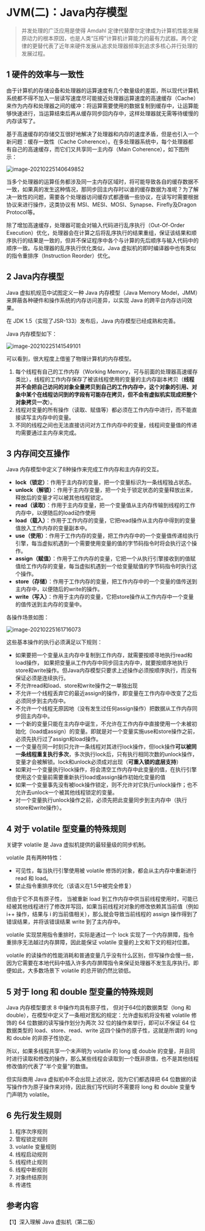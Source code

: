 # JVM(二)：Java内存模型

> 并发处理的广泛应用是使得 Amdahl 定律代替摩尔定律成为计算机性能发展原动力的根本原因，也是人类“压榨”计算机计算能力的最有力武器。两个定律的更替代表了近年来硬件发展从追求处理器频率到追求多核心并行处理的发展过程。

## 1 硬件的效率与一致性

由于计算机的存储设备和处理器的运算速度有几个数量级的差距，所以现代计算机系统都不得不加入一层读写速度尽可能接近处理器运算速度的高速缓存（Cache）来作为内存和处理器之间的缓冲：将运算需要使用的数据复制到缓存中，让运算能够快速进行，当运算结束后再从缓存同步回内存中，这样处理器就无需等待缓慢的内存读写了。

基于高速缓存的存储交互很好地解决了处理器和内存的速度矛盾，但是也引入一个新问题：缓存一致性（Cache Coherence）。在多处理器系统中，每个处理器都有自己的高速缓存，而它们又共享同一主内存（Main Coherence），如下图所示：

![image-20210225140649852](图片/image-20210225140649852.png)

当多个处理器的运算任务都涉及同一主内存区域时，将可能导致各自的缓存数据不一致，如果真的发生这种情况，那同步回主内存时以谁的缓存数据为准呢？为了解决一致性的问题，需要各个处理器访问缓存式都遵循一些协议，在读写时需要根据协议来进行操作，这类协议有 MSI、MESI、MOSI、Synapse、Firefly及Dragon Protocol等。

除了增加高速缓存，处理器可能会对输入代码进行乱序执行（Out-Of-Order Execution）优化，处理器会在计算之后将乱序执行的结果重组，保证该结果和顺序执行的结果是一致的，但并不保证程序中各个与计算的先后顺序与输入代码中的顺序一致。与处理器的乱序执行优化类似，Java 虚拟机的即时编译器中也有类似的指令重排序（Instruction Reorder）优化。

## 2 Java内存模型

Java 虚拟机规范中试图定义一种 Java 内存模型（Java Memory Model，JMM）来屏蔽各种硬件和操作系统的内存访问差异，以实现 Java 的跨平台内存访问效果。

在 JDK 1.5（实现了JSR-133）发布后，Java 内存模型已经成熟和完善。

Java 内存模型如下：

![image-20210225141549101](图片/image-20210225141549101.png)

可以看到，很大程度上借鉴了物理计算机的内存模型。

1. 每个线程有自己的工作内存（Working Memory，可与前面的处理器高速缓存类比），线程的工作内存保存了被该线程使用的变量的主内存副本拷贝（**线程并不会把自己访问的对象全量拷贝到自己的工作内存中，这个对象的引用、对象中某个在线程访问到的字段有可能存在拷贝，但不会有虚拟机实现成把整个对象拷贝一次**）。
2. 线程对变量的所有操作（读取、赋值等）都必须在工作内存中进行，而不能直接读写主内存中的变量。
3. 不同的线程之间也无法直接访问对方工作内存中的变量，线程间变量值的传递均需要通过主内存来完成。

## 3 内存间交互操作

Java 内存模型中定义了8种操作来完成工作内存和主内存的交互。

- **lock（锁定）**：作用于主内存的变量，把一个变量标识为一条线程独占状态。
- **unlock（解锁）**：作用于主内存变量，把一个处于锁定状态的变量释放出来，释放后的变量才可以被其他线程锁定。
- **read（读取）**：作用于主内存变量，把一个变量值从主内存传输到线程的工作内存中，以便随后的load动作使用
- **load（载入）**：作用于工作内存的变量，它把read操作从主内存中得到的变量值放入工作内存的变量副本中。
- **use（使用）**：作用于工作内存的变量，把工作内存中的一个变量值传递给执行引擎，每当虚拟机遇到一个需要使用变量的值的字节码指令时将会执行这个操作。
- **assign（赋值）**：作用于工作内存的变量，它把一个从执行引擎接收到的值赋值给工作内存的变量，每当虚拟机遇到一个给变量赋值的字节码指令时执行这个操作。
- **store（存储）**：作用于工作内存的变量，把工作内存中的一个变量的值传送到主内存中，以便随后的write的操作。
- **write（写入）**：作用于主内存的变量，它把store操作从工作内存中一个变量的值传送到主内存的变量中。

各操作场景如图：

![image-20210225161716073](图片/image-20210225161716073.png)

这些基本操作的执行必须满足以下规则：

- 如果要把一个变量从主内存中复制到工作内存，就需要按顺寻地执行read和load操作， 如果把变量从工作内存中同步回主内存中，就要按顺序地执行store和write操作。但Java内存模型只要求上述操作必须按顺序执行，而没有保证必须是连续执行。
- 不允许read和load、store和write操作之一单独出现
- 不允许一个线程丢弃它的最近assign的操作，即变量在工作内存中改变了之后必须同步到主内存中。
- 不允许一个线程无原因地（没有发生过任何assign操作）把数据从工作内存同步回主内存中。
- 一个新的变量只能在主内存中诞生，不允许在工作内存中直接使用一个未被初始化（load或assign）的变量。即就是对一个变量实施use和store操作之前，必须先执行过了assign和load操作。
- 一个变量在同一时刻只允许一条线程对其进行lock操作，但lock操作**可以被同一条线程重复执行多次**，多次执行lock后，只有执行相同次数的unlock操作，变量才会被解锁。lock和unlock必须成对出现（**可重入锁的底层支持**）
- 如果对一个变量执行lock操作，将会清空工作内存中此变量的值，在执行引擎使用这个变量前需要重新执行load或assign操作初始化变量的值
- 如果一个变量事先没有被lock操作锁定，则不允许对它执行unlock操作；也不允许去unlock一个被其他线程锁定的变量。
- 对一个变量执行unlock操作之前，必须先把此变量同步到主内存中（执行store和write操作）。

## 4 对于 volatile 型变量的特殊规则

关键字 volatile 是 Java 虚拟机提供的最轻量级的同步机制。

volatile 具有两种特性：

- 可见性，每当执行引擎使用被 volatile 修饰的对象，都会从主内存中重新进行 read 和 load。
- 禁止指令重排序优化（该语义在1.5中被完全修复）

但由于它不具有原子性， 当被重新 load 到工作内存中供当前线程使用时，可能已经被其他线程进行了修改并写回，如果当前线程对对象的修改依赖其当前值（例如 i++ 操作，结果与 i 的当前值相关），那么就会导致当前线程的 assign 操作得到了错误结果，并将该错误结果 write 到了主内存中。

volatile 实现禁用指令重排时，实际是通过一个 lock 实现了一个内存屏障，指令重排序无法越过内存屏障，因此能保证 volatile 变量的上文和下文的相对位置。

volatile 的读操作的性能消耗和普通变量几乎没有什么区别，但写操作会慢一些，因为它需要在本地代码中插入许多内存屏障指令来保证处理器不发生乱序执行。即便如此，大多数场景下 volatile 的总开销仍然比锁低。

## 5 对于 long 和 double 型变量的特殊规则

Java 内存模型要求 8 中操作均具有原子性， 但对于64位的数据类型（long 和 double），在模型中定义了一条相对宽松的规定：允许虚拟机将没有被 volatile 修饰的 64 位数据的读写操作划分为两次 32 位的操作来举行，即可以不保证 64 位数据类型的 load、store、read、write 这四个操作的原子性，这就是所谓的 long 和 double 的非原子性协定。

所以，如果多线程共享一个未声明为 volatile 的 long 或 double 的变量，并且同时进行读取和修改的操作，那么某些线程会读取到一个既非原值，也不是其他线程修改值的代表了“半个变量”的数值。

但实际商用 Java 虚拟机中不会出现上述状况，因为它们都选择把 64 位数据的读写操作作为原子操作来对待，因此我们写代码时不需要将 long 和 double 变量专门声明为 volatile。

## 6 先行发生规则

1. 程序次序规则
2. 管程锁定规则
3. volatile 变量规则
4. 线程启动规则
5. 线程终止规则
6. 线程中断规则
7. 对象终结原则
8. 传递性

## 参考内容 

【1】深入理解 Java 虚拟机（第二版）

